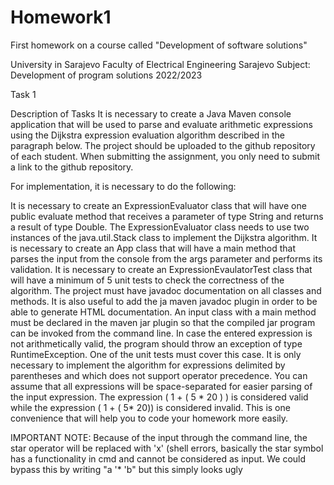 # Homework1
First homework on a course called "Development of software solutions"

University in Sarajevo
Faculty of Electrical Engineering Sarajevo
Subject: Development of program solutions 2022/2023

Task 1

Description of Tasks
It is necessary to create a Java Maven console application that will be used to parse and evaluate arithmetic expressions using the Dijkstra expression evaluation algorithm described in the paragraph below. The project should be uploaded to the github repository of each student. When submitting the assignment, you only need to submit a link to the github repository.

For implementation, it is necessary to do the following:

It is necessary to create an ExpressionEvaluator class that will have one public evaluate method that receives a parameter of type String and returns a result of type Double.
The ExpressionEvaluator class needs to use two instances of the java.util.Stack class to implement the Dijkstra algorithm.
It is necessary to create an App class that will have a main method that parses the input from the console from the args parameter and performs its validation.
It is necessary to create an ExpressionEvaulatorTest class that will have a minimum of 5 unit tests to check the correctness of the algorithm.
The project must have javadoc documentation on all classes and methods. It is also useful to add the ja maven javadoc plugin in order to be able to generate HTML documentation.
An input class with a main method must be declared in the maven jar plugin so that the compiled jar program can be invoked from the command line.
In case the entered expression is not arithmetically valid, the program should throw an exception of type RuntimeException. One of the unit tests must cover this case.
It is only necessary to implement the algorithm for expressions delimited by parentheses and which does not support operator precedence.
You can assume that all expressions will be space-separated for easier parsing of the input expression. The expression ( 1 + ( 5 * 20 ) ) is considered valid while the expression ( 1 + ( 5* 20)) is considered invalid. This is one convenience that will help you to code your homework more easily.

IMPORTANT NOTE:
Because of the input through the command line, the star operator will be replaced with 'x' (shell errors, basically the star symbol has a functionality in cmd and cannot be considered as input.
We could bypass this by writing "a '* 'b" but this simply looks ugly
